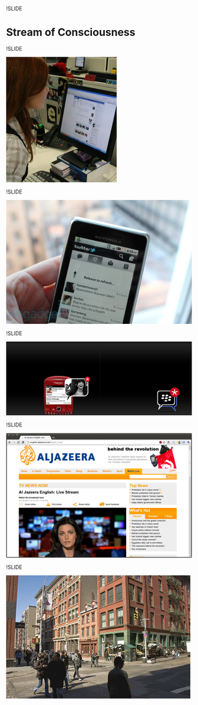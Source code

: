 !SLIDE
# 

Stream of Consciousness
=======================

!SLIDE

![facebook](/img/facebook.jpg)

!SLIDE

![twitter](/img/twitter.jpg)

!SLIDE

![blackberry](/img/blackberry.jpg)

!SLIDE

![aljazeera](/img/aljazeera.png)

!SLIDE

![soho](/img/soho.jpg)